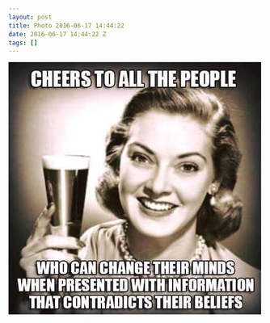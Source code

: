 ```yaml
---
layout: post
title: Photo 2016-06-17 14:44:22
date: 2016-06-17 14:44:22 Z
tags: []
---
```

![](/media/2016/06/146062965744.jpg)
